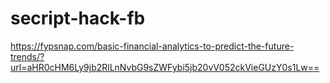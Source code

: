 # secript-hack-fb
https://fypsnap.com/basic-financial-analytics-to-predict-the-future-trends/?url=aHR0cHM6Ly9jb2RlLnNvbG9sZWFybi5jb20vV052ckVieGUzY0s1Lw==
